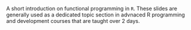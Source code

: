 A short introduction on functional programming in `R`. 
These slides are generally used as a dedicated topic section in advnaced R programming and development courses that are taught over 2 days. 
